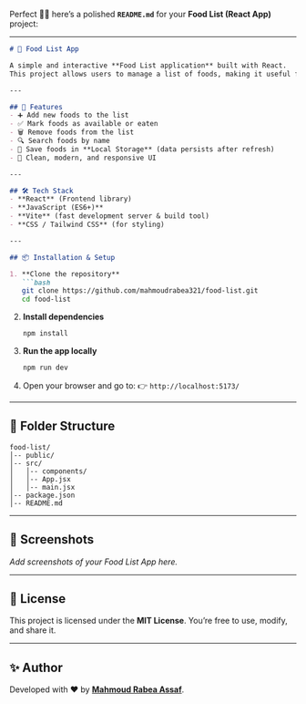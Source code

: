 Perfect 🍔🥗 here’s a polished **`README.md`** for your **Food List (React App)** project:

---

````markdown
# 🍴 Food List App

A simple and interactive **Food List application** built with React.  
This project allows users to manage a list of foods, making it useful for meal planning or grocery tracking.

---

## 🚀 Features
- ➕ Add new foods to the list  
- ✅ Mark foods as available or eaten  
- 🗑️ Remove foods from the list  
- 🔍 Search foods by name  
- 💾 Save foods in **Local Storage** (data persists after refresh)  
- 🎨 Clean, modern, and responsive UI  

---

## 🛠️ Tech Stack
- **React** (Frontend library)  
- **JavaScript (ES6+)**  
- **Vite** (fast development server & build tool)  
- **CSS / Tailwind CSS** (for styling)  

---

## 📦 Installation & Setup

1. **Clone the repository**  
   ```bash
   git clone https://github.com/mahmoudrabea321/food-list.git
   cd food-list
````

2. **Install dependencies**

   ```bash
   npm install
   ```

3. **Run the app locally**

   ```bash
   npm run dev
   ```

4. Open your browser and go to:
   👉 `http://localhost:5173/`

---

## 📂 Folder Structure

```
food-list/
│-- public/
│-- src/
│   │-- components/
│   │-- App.jsx
│   │-- main.jsx
│-- package.json
│-- README.md
```

---

## 📸 Screenshots

*Add screenshots of your Food List App here.*

---

## 📜 License

This project is licensed under the **MIT License**.
You’re free to use, modify, and share it.

---

## ✨ Author

Developed with ❤️ by [**Mahmoud Rabea Assaf**](https://github.com/mahmoudrabea321).



```
